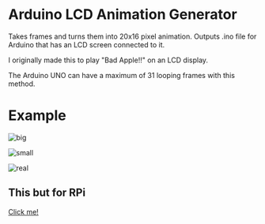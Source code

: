 # Arduino LCD Animation Generator
 Takes frames and turns them into 20x16 pixel animation. Outputs .ino file for Arduino that has an LCD screen connected to it.

I originally made this to play "Bad Apple!!" on an LCD display.

The Arduino UNO can have a maximum of 31 looping frames with this method.


# Example
![big](https://user-images.githubusercontent.com/43345523/112741203-c693e100-8f83-11eb-990a-a765703a8f4c.gif)

![small](https://user-images.githubusercontent.com/43345523/112741205-c85da480-8f83-11eb-87e6-8a55dc4d86fe.gif)

![real](https://user-images.githubusercontent.com/43345523/112741284-b3354580-8f84-11eb-8d2a-d64ee4a1c950.gif)


## This but for RPi
[Click me!](https://github.com/TheFel0x/RPi-LCD-Animation-Generator)
